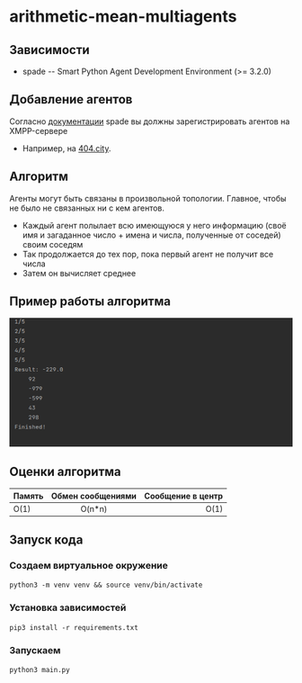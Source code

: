 # arithmetic-mean-multiagents

## Зависимости
* spade -- Smart Python Agent Development Environment (>= 3.2.0)

## Добавление агентов
Согласно [документации](https://spade-mas.readthedocs.io/en/latest/usage.html#quick-start) spade вы должны зарегистрировать агентов на XMPP-сервере
* Например, на [404.city](https://404.city/#registration).

## Алгоритм
Агенты могут быть связаны в произвольной топологии. Главное, чтобы не было не связанных ни с кем агентов.
* Каждый агент полылает всю имеющуюся у него информацию (своё имя и загаданное число + имена и числа, полученные от соседей) своим соседям
* Так продолжается до тех пор, пока первый агент не получит все числа
* Затем он вычисляет среднее

## Пример работы алгоритма
![Пример работы алгоритма](images/program_result.png)

## Оценки алгоритма
| Память        | Обмен сообщениями   | Сообщение в центр  | 
| ------------- |:-------------:      | -----:             |
| O(1)          | O(n*n)              |   O(1)             |

## Запуск кода
### Создаем виртуальное окружение
```shell
python3 -m venv venv && source venv/bin/activate
```
### Установка зависимостей
```shell
pip3 install -r requirements.txt
```
### Запускаем 
```shell
python3 main.py
```